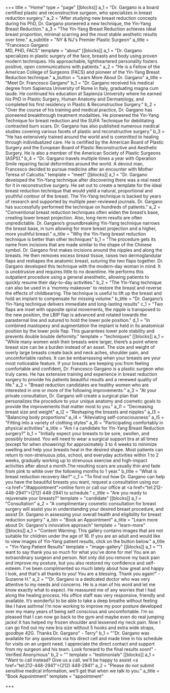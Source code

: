+++
title = "Home"
type = "page"
[[blocks]]
a_1 = "Dr. Gargano is a board certified plastic and reconstructive surgeon, who specializes in breast reduction surgery."
a_2 = "After studying new breast reduction concepts during his PhD, Dr. Gargano pioneered a new technique, the Yin-Yang Breast Reduction."
a_3 = "The Yin-Yang Breast Reduction achieves ideal breast proportion, minimal scarring and the most stable aesthetic results over time."
a_subtitle = "NY & NJ's Premier Plastic Surgeon"
a_title = "Francesco Gargano<br/>MD, PHD, FACS"
template = "about"
[[blocks]]
a_1 = "Dr. Gargano specializes in plastic surgery of the face, breasts and body using proven modern techniques. His approachable, lightheartered personality fosters positive, open communications with patients."
a_2 = "He is a Fellow of the American College of Surgeons (FACS) and pioneer of the Yin-Yang Breast Reduction technique."
a_button = "Learn More About Dr. Gargano"
a_title = "Meet Dr. Francesco Gargano"
b_1 = "Dr. Gargano received his medical degree from Sapienza University of Rome in Italy, graduating magna cum laude. He continued his education at Sapienza University where he earned his PhD in Plastic Surgery, Human Anatomy and Dermatology, and completed his first residency in Plastic & Reconstructive Surgery."
b_2 = "Over the course of his training and medical practice, Dr. Gargano has pioneered breakthrough treatment modalities. He pioneered the Yin-Yang Technique for breast reduction and the SUFA Technique for debilitating contracted burn scars. Dr. Gargano has also published numerous medical studies covering various facets of plastic and reconstructive surgery."
b_3 = "He has extensively trained around the world and is committed to healing through individualized care. He is certified by the American Board of Plastic Surgery and the European Board of Plastic Reconstructive and Aesthetic Surgery. He is also a member of the American Society of Plastic Surgeons (ASPS)."
b_4 = "Dr. Gargano travels multiple times a year with Operation Smile repairing facial deformities around the world. A devout man, Francesco decided to pursue medicine after an encounter with Mother Teresa of Calcutta."
template = "meet"
[[blocks]]
a_1 = "Dr. Gargano developed the Yin-Yang technique after discovering there was a real need for it in reconstructive surgery.  He set out to create a template for the ideal breast reduction technique that would yield a natural, proportional and  youthful contour of the breast. The Yin-Yang technique is backed by years of research and supported by multiple peer-reviewed journals. Dr. Gargano has successfully performed the technique on hundreds of patients."
a_2 = "Conventional breast reduction techniques often widen the breast’s base, creating lower breast projection. Also, long-term results are often unpredictable.  Dr. Gargano’s groundbreaking Yin-Yang technique narrows the breast base, in turn allowing for more breast projection and a higher, more youthful breast."
a_title = "Why the Yin-Yang breast reduction technique is better than other techniques"
b_1 = "The procedure gets its name from incisions that are made similar to the shape of the Chinese symbol.  Dr. Gargano first makes incisions around the nipples and along the breasts. He then removes excess breast tissue, raises two dermoglandular flaps and reshapes the anatomic breast, suturing the two flaps together. Dr. Gargano developed this technique with the modern-day woman in mind. It is unobtrusive and requires little to no downtime.  He performs this outpatient procedure using a general anesthetic, allowing patients to quickly resume their day-to-day activities."
b_2 = "The Yin-Yang technique can also be used in a ‘mommy makeover’ to restore the breast and reverse the effects of childbearing. The technique is useful to lift up the breast and hold an implant to compensate for missing volume."
b_title = "Dr. Gargano’s Yin-Yang technique delivers immediate and long-lasting results"
c_1 = "Two flaps are inset with opposite spiral movements, the nipple is transposed to the new position, the LBIP flap is advanced and rotated towards the parasternal line and sutured to hold the lower pole position."
d_1 = "In combined mastopexy and augmentation the implant is held in its anatomical position by the lower pole flap. This guarantees lower pole stability and prevents double bouble deformity."
template = "techniques"
[[blocks]]
a_1 = "While many women wish their breasts were larger, there’s a point where breast size can be a burden instead of an asset. The size and weight of overly large breasts create back and neck aches, shoulder pain, and uncomfortable rashes. It can be embarrassing when your breasts are your most noticeable feature. If your breasts are keeping you from feeling comfortable and confident, Dr. Francesco Gargano is a plastic surgeon who truly cares. He has extensive training and experience in breast reduction surgery to provide his patients beautiful results and a renewed quality of life."
a_2 = "Breast reduction candidates are healthy women who are interested in one or more of the following improvements:"
a_3 = "At your private consultation, Dr. Gargano will create a surgical plan that personalizes the procedure to your unique anatomy and cosmetic goals to provide the improvements that matter most to you."
a_l1 = "Decreasing breast size and weight"
a_l2 = "Reshaping the breasts and nipples"
a_l3 = "Balancing body proportions"
a_l4 = "Alleviating self-consciousness"
a_l5 = "Fitting into a variety of clothing styles"
a_l6 = "Participating comfortably in physical activities"
a_title = "Am I a candidate for Yin-Yang Breast Reduction surgery?"
b_1 = "Initially expect your breasts to be sore, swollen, and possibly bruised. You will need to wear a surgical support bra at all times (except for when showering) for approximately 3 to 4 weeks to minimize swelling and help your breasts heal in the desired shape. Most patients can return to non-strenuous jobs, school, and everyday activities within 1 to 2 weeks, gradually working up to strenuous exercise and high-impact activities after about a month.The resulting scars are usually thin and fade from pink to white over the following months to 1 year."
b_title = "What is breast reduction recovery like?"
c_1 = "To find out how Dr. Gargano can help you have the beautiful breasts you want, request a consultation using our <a href=\"/#appointment\">online form</a> or call our office at <a href=\"tel:212-448-2941\">(212) 448-2941</a> to schedule."
c_title = "Are you ready to rejuvenate your breasts?"
template = "candidate"
[[blocks]]
a_1 = "Consultation"
a_2 = "A complimentary cosmetic consultation for breast surgery will assist you in understanding your desired breast procedure, and assist Dr. Gargano in assessing your overall health and eligibility for breast reduction surgery."
a_btn = "Book an Appointment"
a_title = "Learn more about Dr. Gargano's innovative approach"
template = "learn-more"
[[blocks]]
a_1 = "Content Warning: This gallery contains images that are not suitable for children under the age of 18. If you are an adult and would like to view images of Yin-Yang patient results, click on the button below."
a_title = "Yin-Yang Patient Results"
template = "image-gallery"
[[blocks]]
a_1 = "\"I want to say thank you so much for what you've done for me!  You are an extraordinary surgeon and person.  Not only did you remove my back pain and improve my posture, but you also restored my confidence and self-esteem.  I've been complimented so much lately about how great and happy I look, and that's all thanks to you!  You are a blessing.  Thank you again!\" - Suzanne H."
a_2 = "\"Dr. Gargano is a dedicated doctor who was very attentive to my needs and concerns. He is a man of his word and let me know exactly what to expect. He reassured me of any worries that I had along the healing process. His office staff was very responsive, friendly and available. It’s wonderful to be able to take a deep breathe without feeling like I have asthma! I’m now working to improve my poor posture developed over my many years of being self conscious and uncomfortable. I’m so pleased that I can now go back to the gym and maybe even do real jumping jacks! It has helped my frozen shoulder and lessened my neck pain. Now I can go find out my new bra size without 5 hooks and extra wide straps, goodbye 42G. Thanks Dr. Gargano\" - Terry"
b_1 = "\"Dr. Gargano was available for any questions via his direct cell and made time in his schedule for visits on an urgent need. I appreciate the direct contact and support from my surgeon and his team. Look forward to the final results soon!\" - Verified Anonymous"
b_2 = ""
template = "testimonials"
[[blocks]]
a_1 = "Want to call instead? Give us a call, we'll be happy to assist <a href=\"tel:212-448-2941\">(212) 448-2941</a>"
a_2 = "Please do not submit sensitive medical information, we’ll get that when we talk to you."
a_title = "Book Appointment"
template = "appointment"

+++
